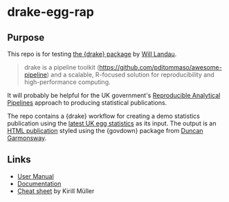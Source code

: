 # drake-egg-rap

## Purpose

This repo is for testing [the {drake} package](https://github.com/ropensci/drake) by [Will Landau](https://wlandau.github.io/).

>drake is a pipeline toolkit (https://github.com/pditommaso/awesome-pipeline) and a scalable, R-focused solution for reproducibility and high-performance computing.

It will probably be helpful for the UK government's [Reproducible Analytical Pipelines](https://ukgovdatascience.github.io/rap-website/) approach to producing statistical publications.

The repo contains a {drake} workflow for creating a demo statistics publication using the [latest UK egg statistics](https://www.gov.uk/government/statistics/egg-statistics) as its input. The output is an [HTML publication](https://matt-dray.github.io/drake-egg-rap/) styled using the {govdown} package from [Duncan Garmonsway](https://nacnudus.github.io/duncangarmonsway/).

## Links

* [User Manual](https://ropenscilabs.github.io/drake-manual/)
* [Documentation](https://ropensci.github.io/drake/)
* [Cheat sheet](https://github.com/krlmlr/drake-sib-zurich/blob/master/cheat-sheet.pdf) by Kirill Müller